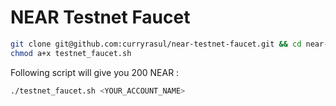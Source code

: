 # NEAR Testnet Faucet

```bash
git clone git@github.com:curryrasul/near-testnet-faucet.git && cd near-testnet-faucet
chmod a+x testnet_faucet.sh
```
Following script will give you 200 NEAR : 
```bash
./testnet_faucet.sh <YOUR_ACCOUNT_NAME>
```
